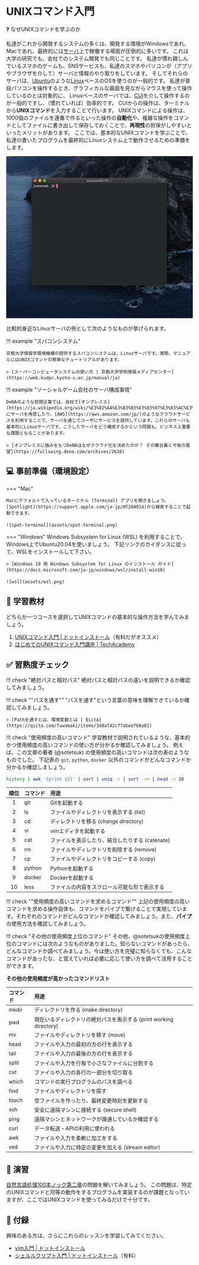 # UNIXコマンド入門

:question: なぜUNIXコマンドを学ぶのか

私達がこれから開発するシステムの多くは、開発する環境がWindowsであれ、Macであれ、最終的には[サーバ](https://ja.wikipedia.org/wiki/%E3%82%B5%E3%83%BC%E3%83%90)上で稼働する場面が圧倒的に多いです。
これは大学の研究でも、会社でのシステム開発でも同じことです。
私達が慣れ親しんでいるスマホのゲームも、SNSサービスも、私達のスマホやパソコンが（アプリやブラウザを介して）サーバと情報のやり取りをしています。
そしてそれらのサーバは、[Ubuntu](https://ja.wikipedia.org/wiki/Ubuntu)のような[Linux](https://ja.wikipedia.org/wiki/Linux)ベースのOSを使うのが一般的です。
私達が普段パソコンを操作するとき、グラフィカルな画面を見ながらマウスを使って操作しているのとは対象的に、
Linuxベースのサーバでは、[CUI](https://ja.wikipedia.org/wiki/%E3%82%AD%E3%83%A3%E3%83%A9%E3%82%AF%E3%82%BF%E3%83%A6%E3%83%BC%E3%82%B6%E3%82%A4%E3%83%B3%E3%82%BF%E3%83%95%E3%82%A7%E3%83%BC%E3%82%B9)を介して操作するのが一般的ですし、（慣れていれば）効率的です。
CUIからの操作は、ターミナルから**UNIXコマンド**を入力することで行います。
UNIXコマンドによる操作は、1000個のファイルを連番で作るといった操作の**自動化**や、複雑な操作をコマンドとしてファイルに書き出して保存しておくことで、**再現性**の担保がしやすいといったメリットがあります。
ここでは、基本的なUNIXコマンドを学ぶことで、私達の書いたプログラムを最終的にLinuxシステム上で動作させるための準備をします。

![terminal](assets/terminal.png)

比較的身近なLinuxサーバの例として次のようなものが挙げられます。

!!! example "スパコンシステム"

    京都大学情報学環境機構の提供するスパコンシステムは、Linuxサーバです。実際、マニュアルにはUNIXコマンドの簡単なチュートリアルがあります。

    > [スーパーコンピュータシステムの使い方 | 京都大学学術情報メディアセンター](https://web.kudpc.kyoto-u.ac.jp/manual/ja)

!!! example "ソーシャルゲーム会社のサーバ構成事情"

    DeNAのような民間企業では、自社で[オンプレミス](https://ja.wikipedia.org/wiki/%E3%82%AA%E3%83%B3%E3%83%97%E3%83%AC%E3%83%9F%E3%82%B9#:~:text=%E3%82%AA%E3%83%B3%E3%83%97%E3%83%AC%E3%83%9F%E3%82%B9%EF%BC%88%E8%8B%B1%E8%AA%9E%3A%20on%2Dpremises,%E5%9E%8B%EF%BC%89%E3%81%A8%E3%82%82%E8%A8%B3%E3%81%95%E3%82%8C%E3%82%8B%E3%80%82)にサーバを用意したり、[AWS](https://aws.amazon.com/jp/)のようなクラウドサービスを利用することで、サーバを通じてユーザにサービスを提供しています。これらのサーバも基本的にLinuxサーバです。こうしたサーバをどう構成するかという問題も、ビジネス上重要な課題となることがあります。

    > [オンプレミスに強みをもつDeNAはなぜクラウド化を決めたのか？ その舞台裏と今後の展望](https://fullswing.dena.com/archives/2638)

## :computer: 事前準備（環境設定）

=== "Mac"

    Macにデフォルトで入っているターミナル (Terminal) アプリを開きましょう。
    [Spotlight](https://support.apple.com/ja-jp/HT204014)から検索することで起動できます。

    ![spot-terminal](assets/spot-terminal.png)

=== "Windows"
     Windows Subsystem for Linux (WSL) を利用することで、Windows上でUbuntu20.04を使いましょう。
     下記リンクのガイダンスに従って、WSLをインストールして下さい。

    > [Windows 10 用 Windows Subsystem for Linux のインストール ガイド](https://docs.microsoft.com/ja-jp/windows/wsl/install-win10)
    
    ![wsl](assets/wsl.png)


## :orange_book: 学習教材
どちらか一つコースを選択してUNIXコマンドの基本的な操作方法を学んでみましょう。

1. [UNIXコマンド入門 | ドットインストール](https://dotinstall.com/lessons/basic_unix_v3)（有料だがオススメ）
2. [はじめてのUNIXコマンド入門講座 | TechAcademy](https://www.youtube.com/watch?v=BLFPr2DsDys&list=PLjw-30bsJNVWvKT9G3n43GoeqOMmdweuQ)

## :white_check_mark: 習熟度チェック

!!! check "絶対パスと相対パス"
    絶対パスと相対パスの違いを説明できるか確認してみましょう。

!!! check ""パスを通す""
    "パスを通す"という言葉の意味を理解できているか確認してみましょう。

    > [Pathを通すとは、環境変数とは | Qiita](https://qiita.com/fuwamaki/items/3d8af42cf7abee760a81)

!!! check "使用頻度の高いコマンド"
    学習教材で説明されているような、基本的かつ使用頻度の高いコマンドの使い方が分かるか確認してみましょう。
    例えば、この文章の著者 (@sotetsuk) の使用頻度の高いコマンドは次の表のようなものでした。
    下記表の `git`, `python`, `docker` 以外のコマンドがどんなコマンドか分かるか確認しましょう。

```sh
history | awk '{print $2}' | sort | uniq -c | sort -rn | head -n 10
```

| 順位 | コマンド | 用途 |
|:---:|:---|:---|
| 1 | git  | Gitを起動する |
| 2 | ls   | ファイルやディレクトリを表示する (list) |
| 3 | cd   | ディレクトリを移る (change directory) |
| 4 | vi   | vimエディタを起動する |
| 5 | cat  | ファイルを表示したり、結合したりする (catenate) |
| 6 | rm   | ファイルやディレクトリを削除する (remove) |
| 7 | cp   | ファイルやディレクトリをコピーする (copy) |
| 8 | python| Pythonを起動する |
| 9 | docker| Dockerを起動する |
| 10 | less | ファイルの内容をスクロール可能な形で表示する |

!!! check ""使用頻度の高いコマンドを求めるコマンド""
    上記の使用頻度の高いコマンドを求める操作自体も、コマンドをパイプで繋げることで実現しています。それぞれのコマンドがどんなコマンドか確認してみましょう。また、**パイプ**の使用方法を確認してみましょう。

!!! check "その他の使用頻度上位のコマンド"
    その他、@sotetsukの使用頻度上位のコマンドには次のようなものがありました。知らないコマンドがあったら、どんなコマンドか調べてみましょう。今は使い方を完璧に知らなくても、こんなコマンドがあったな、と覚えていれば必要に応じて使い方を調べて活用することができます。

**その他の使用頻度が高かったコマンドリスト**

|コマンド|用途|
|:---|:---|
| mkdir| ディレクトリを作る (make directory) | 
| pwd | 現在いるディレクトリの絶対パスを表示する (print working directory) | 
| mv| ファイルやディレクトリを移す (move) | 
| head| ファイルや入力の最初の方の行を表示する | 
| tail| ファイルや入力の最後の方の行を表示する | 
| split| ファイルや入力を行毎で小さなファイルに分割する | 
| cut| ファイルや入力の各行の一部分を切り取る | 
| which| コマンドの実行プログラムのパスを調べる | 
| find| ファイルやディレクトリを探す | 
| touch| 空ファイルを作ったり、最終変更時刻を更新する | 
| ssh | 安全に遠隔マシンに接続する (secure shell) | 
| ping| 遠隔マシンとネットワークが疎通しているか確認する | 
| curl| データ転送・APIの利用に使われる | 
| awk| ファイルや入力を柔軟に加工をする | 
| sed| ファイルや入力に特定の変更を加える (stream editor) | 


## :pencil: 演習

[自然言語処理100本ノック第二章](https://nlp100.github.io/ja/ch02.html)の問題を解いてみましょう。
この問題は、特定のUNIXコマンドと同等の動作をするプログラムを実装するのが課題となっていますが、ここではUNIXコマンドを使ってみるだけで十分です。

## :gift: 付録
興味のある方は、さらにこれらのレッスンを学習してみてください。

- [vim入門 | ドットインストール](https://dotinstall.com/lessons/basic_vim)
- [シェルルクリプト入門 | ドットインストール](https://dotinstall.com/lessons)（有料）